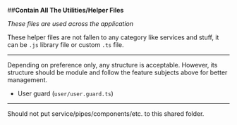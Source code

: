 ##**Contain All The Utilities/Helper Files**

_These files are used across the application_

These helper files are not fallen to any category like services and stuff, it can be `.js` library file or custom `.ts` file.

---
Depending on preference only, any structure is acceptable. However, its structure should be module and follow the feature subjects above for better management.

- User guard (`user/user.guard.ts`)
---

Should not put service/pipes/components/etc. to this shared folder.

